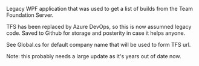 Legacy WPF application that was used to get a list of builds from the Team Foundation Server.

TFS has been replaced by Azure DevOps, so this is now assumned legacy code. Saved to Github for storage and posterity in case it helps anyone.

See Global.cs for default company name that will be used to form TFS url.

Note: this probably needs a large update as it's years out of date now.
